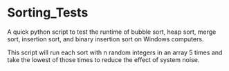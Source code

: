 # Sorting_Tests
A quick python script to test the runtime of bubble sort, heap sort, merge sort, insertion sort, and binary insertion sort on Windows computers.

This script will run each sort with n random integers in an array 5 times and take the lowest of those times to reduce the effect of system noise.
